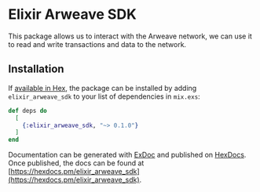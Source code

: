# Elixir Arweave SDK

This package allows us to interact with the Arweave network, we can use it to read and write transactions and data to the network.

## Installation

If [available in Hex](https://hex.pm/docs/publish), the package can be installed
by adding `elixir_arweave_sdk` to your list of dependencies in `mix.exs`:

```elixir
def deps do
  [
    {:elixir_arweave_sdk, "~> 0.1.0"}
  ]
end
```

Documentation can be generated with [ExDoc](https://github.com/elixir-lang/ex_doc)
and published on [HexDocs](https://hexdocs.pm). Once published, the docs can
be found at [https://hexdocs.pm/elixir_arweave_sdk](https://hexdocs.pm/elixir_arweave_sdk).

